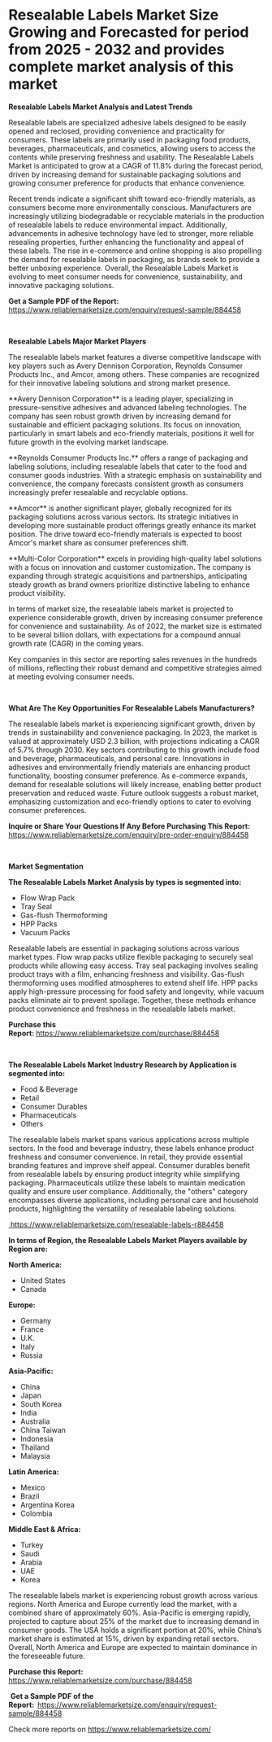 <p><h1>Resealable Labels Market Size Growing and Forecasted for period from 2025 - 2032 and provides complete market analysis of this market</h1></p><p><strong>Resealable Labels Market Analysis and Latest Trends</strong></p>
<p><p>Resealable labels are specialized adhesive labels designed to be easily opened and reclosed, providing convenience and practicality for consumers. These labels are primarily used in packaging food products, beverages, pharmaceuticals, and cosmetics, allowing users to access the contents while preserving freshness and usability. The Resealable Labels Market is anticipated to grow at a CAGR of 11.8% during the forecast period, driven by increasing demand for sustainable packaging solutions and growing consumer preference for products that enhance convenience.</p><p>Recent trends indicate a significant shift toward eco-friendly materials, as consumers become more environmentally conscious. Manufacturers are increasingly utilizing biodegradable or recyclable materials in the production of resealable labels to reduce environmental impact. Additionally, advancements in adhesive technology have led to stronger, more reliable resealing properties, further enhancing the functionality and appeal of these labels. The rise in e-commerce and online shopping is also propelling the demand for resealable labels in packaging, as brands seek to provide a better unboxing experience. Overall, the Resealable Labels Market is evolving to meet consumer needs for convenience, sustainability, and innovative packaging solutions.</p></p>
<p><strong>Get a Sample PDF of the Report:&nbsp;</strong> <a href="https://www.reliablemarketsize.com/enquiry/request-sample/884458?utm_campaign=1197&utm_medium=2&utm_source=Github&utm_content=ia&utm_term=07022025&utm_id=resealable-labels">https://www.reliablemarketsize.com/enquiry/request-sample/884458</a></p>
<p>&nbsp;</p>
<p><strong>Resealable Labels Major Market Players</strong></p>
<p><p>The resealable labels market features a diverse competitive landscape with key players such as Avery Dennison Corporation, Reynolds Consumer Products Inc., and Amcor, among others. These companies are recognized for their innovative labeling solutions and strong market presence.</p><p>**Avery Dennison Corporation** is a leading player, specializing in pressure-sensitive adhesives and advanced labeling technologies. The company has seen robust growth driven by increasing demand for sustainable and efficient packaging solutions. Its focus on innovation, particularly in smart labels and eco-friendly materials, positions it well for future growth in the evolving market landscape.</p><p>**Reynolds Consumer Products Inc.** offers a range of packaging and labeling solutions, including resealable labels that cater to the food and consumer goods industries. With a strategic emphasis on sustainability and convenience, the company forecasts consistent growth as consumers increasingly prefer resealable and recyclable options.</p><p>**Amcor** is another significant player, globally recognized for its packaging solutions across various sectors. Its strategic initiatives in developing more sustainable product offerings greatly enhance its market position. The drive toward eco-friendly materials is expected to boost Amcor's market share as consumer preferences shift.</p><p>**Multi-Color Corporation** excels in providing high-quality label solutions with a focus on innovation and customer customization. The company is expanding through strategic acquisitions and partnerships, anticipating steady growth as brand owners prioritize distinctive labeling to enhance product visibility.</p><p>In terms of market size, the resealable labels market is projected to experience considerable growth, driven by increasing consumer preference for convenience and sustainability. As of 2022, the market size is estimated to be several billion dollars, with expectations for a compound annual growth rate (CAGR) in the coming years.</p><p>Key companies in this sector are reporting sales revenues in the hundreds of millions, reflecting their robust demand and competitive strategies aimed at meeting evolving consumer needs.</p></p>
<p>&nbsp;</p>
<p><strong>What Are The Key Opportunities For Resealable Labels Manufacturers?</strong></p>
<p><p>The resealable labels market is experiencing significant growth, driven by trends in sustainability and convenience packaging. In 2023, the market is valued at approximately USD 2.3 billion, with projections indicating a CAGR of 5.7% through 2030. Key sectors contributing to this growth include food and beverage, pharmaceuticals, and personal care. Innovations in adhesives and environmentally friendly materials are enhancing product functionality, boosting consumer preference. As e-commerce expands, demand for resealable solutions will likely increase, enabling better product preservation and reduced waste. Future outlook suggests a robust market, emphasizing customization and eco-friendly options to cater to evolving consumer preferences.</p></p>
<p><strong>Inquire or Share Your Questions If Any Before Purchasing This Report:</strong> <a href="https://www.reliablemarketsize.com/enquiry/pre-order-enquiry/884458?utm_campaign=1197&utm_medium=2&utm_source=Github&utm_content=ia&utm_term=07022025&utm_id=resealable-labels">https://www.reliablemarketsize.com/enquiry/pre-order-enquiry/884458</a></p>
<p>&nbsp;</p>
<p><strong>Market Segmentation</strong></p>
<p><strong>The Resealable Labels Market Analysis by types is segmented into:</strong></p>
<p><ul><li>Flow Wrap Pack</li><li>Tray Seal</li><li>Gas-flush Thermoforming</li><li>HPP Packs</li><li>Vacuum Packs</li></ul></p>
<p><p>Resealable labels are essential in packaging solutions across various market types. Flow wrap packs utilize flexible packaging to securely seal products while allowing easy access. Tray seal packaging involves sealing product trays with a film, enhancing freshness and visibility. Gas-flush thermoforming uses modified atmospheres to extend shelf life. HPP packs apply high-pressure processing for food safety and longevity, while vacuum packs eliminate air to prevent spoilage. Together, these methods enhance product convenience and freshness in the resealable labels market.</p></p>
<p><strong>Purchase this Report:&nbsp;</strong><a href="https://www.reliablemarketsize.com/purchase/884458?utm_campaign=1197&utm_medium=2&utm_source=Github&utm_content=ia&utm_term=07022025&utm_id=resealable-labels">https://www.reliablemarketsize.com/purchase/884458</a></p>
<p>&nbsp;</p>
<p><strong>The Resealable Labels Market Industry Research by Application is segmented into:</strong></p>
<p><ul><li>Food & Beverage</li><li>Retail</li><li>Consumer Durables</li><li>Pharmaceuticals</li><li>Others</li></ul></p>
<p><p>The resealable labels market spans various applications across multiple sectors. In the food and beverage industry, these labels enhance product freshness and consumer convenience. In retail, they provide essential branding features and improve shelf appeal. Consumer durables benefit from resealable labels by ensuring product integrity while simplifying packaging. Pharmaceuticals utilize these labels to maintain medication quality and ensure user compliance. Additionally, the "others" category encompasses diverse applications, including personal care and household products, highlighting the versatility of resealable labeling solutions.</p></p>
<p><a href="https://www.reliablemarketsize.com/resealable-labels-r884458?utm_campaign=1197&utm_medium=2&utm_source=Github&utm_content=ia&utm_term=07022025&utm_id=resealable-labels">&nbsp;https://www.reliablemarketsize.com/resealable-labels-r884458</a></p>
<p><strong>In terms of Region, the Resealable Labels Market Players available by Region are:</strong></p>
<p>
    <p> <strong> North America: </strong>
        <ul>
            <li>United States</li>
            <li>Canada</li>
        </ul>
        </p> 
    <p> <strong> Europe: </strong>
        <ul>
            <li>Germany</li>
            <li>France</li>
            <li>U.K.</li>
            <li>Italy</li>
            <li>Russia</li>
        </ul>
        </p> 
    <p> <strong> Asia-Pacific: </strong>
        <ul>
            <li>China</li>
            <li>Japan</li>
            <li>South Korea</li>
            <li>India</li>
            <li>Australia</li>
            <li>China Taiwan</li>
            <li>Indonesia</li>
            <li>Thailand</li>
            <li>Malaysia</li>
        </ul>
        </p> 
    <p> <strong> Latin America: </strong>
        <ul>
            <li>Mexico</li>
            <li>Brazil</li>
            <li>Argentina Korea</li>
            <li>Colombia</li>
        </ul>
        </p> 
    <p> <strong> Middle East & Africa: </strong>
        <ul>
            <li>Turkey</li>
            <li>Saudi</li>
            <li>Arabia</li>
            <li>UAE</li>
            <li>Korea</li>
        </ul>
    </p>
    </p>
<p><p>The resealable labels market is experiencing robust growth across various regions. North America and Europe currently lead the market, with a combined share of approximately 60%. Asia-Pacific is emerging rapidly, projected to capture about 25% of the market due to increasing demand in consumer goods. The USA holds a significant portion at 20%, while China’s market share is estimated at 15%, driven by expanding retail sectors. Overall, North America and Europe are expected to maintain dominance in the foreseeable future.</p></p>
<p><strong>Purchase this Report: </strong><a href="https://www.reliablemarketsize.com/purchase/884458?utm_campaign=1197&utm_medium=2&utm_source=Github&utm_content=ia&utm_term=07022025&utm_id=resealable-labels">https://www.reliablemarketsize.com/purchase/884458</a></p>
<p>&nbsp;<strong>Get a Sample PDF of the Report:&nbsp;&nbsp;</strong><a href="https://www.reliablemarketsize.com/enquiry/request-sample/884458?utm_campaign=1197&utm_medium=2&utm_source=Github&utm_content=ia&utm_term=07022025&utm_id=resealable-labels">https://www.reliablemarketsize.com/enquiry/request-sample/884458</a></p>
<p><strong></strong></p>
<p>Check more reports on <a href="https://www.reliablemarketsize.com/?utm_campaign=1197&utm_medium=2&utm_source=Github&utm_content=ia&utm_term=07022025&utm_id=resealable-labels">https://www.reliablemarketsize.com/</a></p>